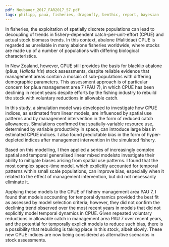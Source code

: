 ```yaml
---
pdf: Neubauer_2017_FAR2017_57.pdf
tags: philipp, paua, fisheries, dragonfly, benthic, report, bayesian
---
```

In fisheries, the exploitation of spatially discrete populations can lead to decoupling of trends in fishery-dependent catch-per-unit-effort (CPUE) and actual stock biomass trends. In this context, abalone (Halitidae)
CPUE is regarded as unreliable in many abalone fisheries worldwide, where stocks are made up
of a number of populations with differing biological characteristics.

In New Zealand, however, CPUE still provides the basis for blacklip abalone (pāua; *Haliotis Iris*) stock
assessments, despite reliable evidence that management areas contain a mosaic of sub-populations with
differing demographic parameters. This assessment approach is of particular concern for pāua management
area 7 (PAU 7), in which CPUE has been declining in recent years despite efforts by the fishing
industry to rebuild the stock with voluntary reductions in allowable catch.

In this study, a simulation model was developed to investigate how CPUE indices, as estimated from
linear models, are influenced by spatial use patterns and by management intervention in the form of
reduced catch allowances. Simulations confirmed that spatially-variable resource use, determined by
variable productivity in space, can introduce large bias in estimated CPUE indices. I also found predictable
bias in the form of hyper-depleted indices after management intervention in the simulated fishery.

Based on this modelling, I then applied a series of increasingly complex spatial and temporal generalised
linear mixed modelsto investigate their ability to mitigate biases arising from spatial use patterns. I found
that the most complex space-time model, which explicitly accounted for temporal patterns within small
scale populations, can improve bias, especially when it related to the effect of management intervention,
but did not necessarily eliminate it.

Applying these models to the CPUE of fishery management area PAU 7, I found that models accounting
for temporal dynamics provided the best fit as assessed by model selection criteria; however, they did not
confirm the declining trend observed over the most recent years in models that did not explicitly model
temporal dynamics in CPUE. Given repeated voluntary reductions in allowable catch in management
area PAU 7 over recent years, and the potential for temporally explicit models to reduce such bias, there
is a possibility that rebuilding is taking place in this stock, albeit slowly. These new CPUE indices are
now being considered as alternative scenarios in stock assessments.
